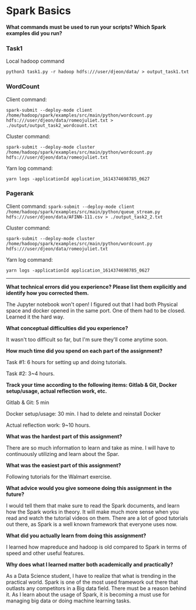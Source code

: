 # Spark Basics

__What commands must be used to run your scripts? Which Spark examples did you run?__

### Task1 

Local hadoop command

`python3 task1.py -r hadoop hdfs:///user/djeon/data/ > output_task1.txt`

### WordCount

Client command:

`spark-submit --deploy-mode client /home/hadoop/spark/examples/src/main/python/wordcount.py hdfs:///user/djeon/data/romeojuliet.txt > ./output/output_task2_wordcount.txt`

Cluster command: 

`spark-submit --deploy-mode cluster /home/hadoop/spark/examples/src/main/python/wordcount.py hdfs:///user/djeon/data/romeojuliet.txt`

Yarn log command: 

`yarn logs -applicationId application_1614374698785_0627`

### Pagerank

Client command:
`spark-submit --deploy-mode client /home/hadoop/spark/examples/src/main/python/queue_stream.py hdfs:///user/djeon/data/AFINN-111.csv > ./output_task2_2.txt`

Cluster command: 

`spark-submit --deploy-mode cluster /home/hadoop/spark/examples/src/main/python/wordcount.py hdfs:///user/djeon/data/romeojuliet.txt`

Yarn log command: 

`yarn logs -applicationId application_1614374698785_0627`

---

__What technical errors did you experience? Please list them explicitly and identify how you corrected them.__

The Jupyter notebook won't open! I figured out that I had both Physical space and docker opened in the same port. One of them had to be closed. Learned it the hard way.  

__What conceptual difficulties did you experience?__

It wasn't too difficult so far, but I'm sure they'll come anytime soon.

__How much time did you spend on each part of the assignment?__

Task #1: 6 hours for setting up and doing tutorials.

Task #2: 3~4 hours.

__Track your time according to the following items: Gitlab & Git, Docker setup/usage, actual reflection work, etc.__

Gitlab & Git: 5 min

Docker setup/usage: 30 min. I had to delete and reinstall Docker

Actual reflection work: 9~10 hours. 

__What was the hardest part of this assignment?__

There are so much information to learn and take as mine. I will have to continuously utilizing and learn about the Spar.

__What was the easiest part of this assignment?__

Following tutorials for the Walmart exercise.

__What advice would you give someone doing this assignment in the future?__

I would tell them that make sure to read the Spark documents, and learn how the Spark works in theory. It will make much more sense when you read and watch the tutorial videos on them. There are a lot of good tutorials out there, as Spark is a well known framework that everyone uses now.

__What did you actually learn from doing this assignment?__

I learned how mapreduce and hadoop is old compared to Spark in terms of speed and other useful features. 

__Why does what I learned matter both academically and practically?__

As a Data Science student, I have to realize that what is trending in the practical world. Spark is one of the most used framework out there that outlasts any competitors in a Big data field. There must be a reason behind it. As I learn about the usage of Spark, it is becoming a must use for managing big data or doing machine learning tasks.